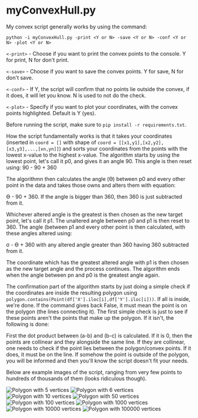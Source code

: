 # myConvexHull.py

My convex script generally works by using the command:

```
python -i myConvexHull.py -print <Y or N> -save <Y or N> -conf <Y or N> -plot <Y or N>
```

```<-print>``` - Choose if you want to print the convex points to the console. Y for print, N for don't print.

```<-save>``` - Choose if you want to save the convex points. Y for save, N for don't save.

```<-conf>``` - If Y, the script will confirm that no points lie outside the convex, if it does, it will let you know. N is used to not do the check.

```<-plot>``` - Specify if you want to plot your coordinates, with the convex points highlighted. Default is Y (yes).

Before running the script, make sure to ```pip install -r requirements.txt```.

How the script fundamentally works is that it takes your coordinates (inserted in ```coord = []``` with shape of ```coord = [[x1,y1],[x2,y2],[x3,y3],...,[xn,yn]]```) and sorts your coordinates from the points with the lowest x-value to the highest x-value. The algorithm starts by using the lowest point, let's call it p0, and gives it an angle 90. This angle is then reset using:
90 - 90 + 360

The algorithmn then calculates the angle (ϴ) between p0 and every other point in the data and takes those owns and alters them with equation:

ϴ - 90 + 360.
If the angle is bigger than 360, then 360 is just subtracted from it.

Whichever altered angle is the greatest is then chosen as the new target point, let's call it p1. The unaltered angle between p0 and p1 is then reset to 360. The angle (between p1 and every other point is then calculated, with these angles altered using:

σ - ϴ + 360
with any altered angle greater than 360 having 360 subtracted from it.

The coordinate which has the greatest altered angle with p1 is then chosen as the new target angle and the process continues. The algorithm ends when the angle between pn and p0 is the greatest angle again.

The confirmation part of the algorithm starts by just doing a simple check if the coordinates are inside the resulting polygon using ```polygon.contains(Point(df['X'].iloc[i],df['Y'].iloc[i]))```. If all is inside, we're done. If the command gives back False, it must mean the point is on the polygon (the lines connecting it). The first simple check is just to see if these points aren't the points that make up the polygon. If it isn't, the following is done:

First the dot product between (a-b) and (b-c) is calculated. If it is 0, then the points are collinear and they alongside the same line. If they are collinear, one needs to check if the point lies between the polygon/convex points. If it does, it must be on the line. If somehow the point is outside of the polygon, you will be informed and then you'll know the script doesn't fit your needs.

Below are example images of the script, ranging from very few points to hundreds of thousands of them (looks ridiculous though).

![Polygon with 5 vertices](https://raw.githubusercontent.com/lenardcarroll/myConvexHull.py/main/fig1.jpeg "Polygon with 5 vertices")
![Polygon with 6 vertices](https://raw.githubusercontent.com/lenardcarroll/myConvexHull.py/main/fig2.jpeg "Polygon with 6 vertices")
![Polygon with 10 vertices](https://raw.githubusercontent.com/lenardcarroll/myConvexHull.py/main/fig3.jpeg "Polygon with 10 vertices")
![Polygon with 50 vertices](https://raw.githubusercontent.com/lenardcarroll/myConvexHull.py/main/fig4.jpeg "Polygon with 50 vertices")
![Polygon with 100 vertices](https://raw.githubusercontent.com/lenardcarroll/myConvexHull.py/main/fig5.jpeg "Polygon with 100 vertices")
![Polygon with 1000 vertices](https://raw.githubusercontent.com/lenardcarroll/myConvexHull.py/main/fig6.jpeg "Polygon with 1000 vertices")
![Polygon with 10000 vertices](https://raw.githubusercontent.com/lenardcarroll/myConvexHull.py/main/fig7.jpeg "Polygon with 10000 vertices")
![Polygon with 100000 vertices](https://raw.githubusercontent.com/lenardcarroll/myConvexHull.py/main/fig8.jpeg "Polygon with 100000 vertices")

